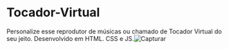 # Tocador-Virtual
Personalize esse reprodutor de músicas ou chamado de Tocador Virtual do seu jeito. Desenvolvido em HTML. CSS e JS.![Capturar](https://user-images.githubusercontent.com/85266039/130491489-5cea4646-18a8-4736-8c6a-49112e0f3ba3.PNG)
